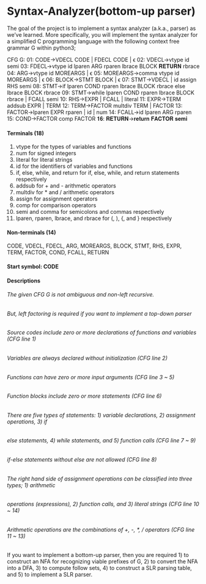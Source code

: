 # Syntax-Analyzer(bottom-up parser)
The goal of the project is to implement a syntax analyzer (a.k.a., parser) as we’ve 
learned. More specifically, you will implement the syntax analyzer for a simplified C programming 
language with the following context free grammar G within python3; 



CFG G: 01:				CODE→VDECL	CODE	|	FDECL	CODE	|	ϵ 
02:				VDECL→vtype	id	semi 
03:				FDECL→vtype	id	lparen	ARG	rparen	lbrace	BLOCK	𝐑𝐄𝐓𝐔𝐑𝐍	rbrace 
04:				ARG→vtype	id	MOREARGS	|	ϵ 
05:				MOREARGS→comma	vtype	id	MOREARGS	|	ϵ 
06:				BLOCK→STMT	BLOCK	|	ϵ 
07:				STMT→VDECL	|	id	assign	RHS	semi 
08:				STMT→if	lparen	COND	rparen	lbrace	BLOCK	rbrace	else	lbrace	BLOCK	rbrace 
09:				STMT→while	lparen	COND	rparen	lbrace	BLOCK	rbrace	|	FCALL	semi 
10:				RHS→EXPR	|	FCALL	|	literal 
11:				EXPR→TERM	addsub	EXPR	|	TERM 
12:				TERM→FACTOR	multdiv	TERM	|	FACTOR 
13:				FACTOR→lparen	EXPR	rparen	|	id	|	num 
14:				FCALL→id	lparen	ARG	rparen 
15:				COND→FACTOR	comp	FACTOR 
𝟏𝟔:				𝐑𝐄𝐓𝐔𝐑𝐍→𝐫𝐞𝐭𝐮𝐫𝐧	𝐅𝐀𝐂𝐓𝐎𝐑	𝐬𝐞𝐦𝐢 
 
#### Terminals (18) 
1. vtype for the types of variables and functions 
2. num for signed integers 
3. literal for literal strings 
4. id for the identifiers of variables and functions 
5. if, else, while, and return for if, else, while, and return statements respectively 
6. addsub for + and - arithmetic operators 
7. multdiv for * and / arithmetic operators 
8. assign for assignment operators 
9. comp for comparison operators 
10. semi and comma for semicolons and commas respectively 
11. lparen, rparen, lbrace, and rbrace for (, ), {, and } respectively 
#### Non-terminals (14) 
CODE, VDECL, FDECL, ARG, MOREARGS, BLOCK, STMT, RHS, EXPR, TERM, FACTOR, COND, 
FCALL, RETURN 
#### Start symbol: CODE 
 
#### Descriptions 
###### The given CFG G is not ambiguous and non-left recursive.  
###### But, left factoring is required if you want to implement a top-down parser 
###### Source codes include zero or more declarations of functions and variables (CFG line 1) 
###### Variables are always declared without initialization (CFG line 2) 
###### Functions can have zero or more input arguments (CFG line 3 ~ 5) 
###### Function blocks include zero or more statements (CFG line 6) 
###### There are five types of statements: 1) variable declarations, 2) assignment operations, 3) if
###### else statements, 4) while statements, and 5) function calls (CFG line 7 ~ 9) 
###### if-else statements without else are not allowed (CFG line 8) 
###### The right hand side of assignment operations can be classified into three types; 1) arithmetic 
###### operations (expressions), 2) function calls, and 3) literal strings (CFG line 10 ~ 14) 
###### Arithmetic operations are the combinations of +, -, *, / operators (CFG line 11 ~ 13)


If you want to implement a bottom-up parser, then you are required 1) to construct an NFA 
for recognizing viable prefixes of G, 2) to convert the NFA into a DFA, 3) to compute follow 
sets, 4) to construct a SLR parsing table, and 5) to implement a SLR parser. 
 
 
